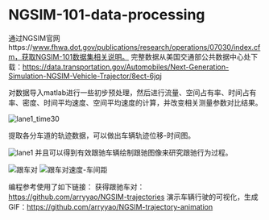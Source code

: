 # NGSIM-101-data-processing
通过NGSIM官网https://www.fhwa.dot.gov/publications/research/operations/07030/index.cfm，获取NGSIM-101数据集相关说明。
完整数据从美国交通部公共数据中心处下载：https://data.transportation.gov/Automobiles/Next-Generation-Simulation-NGSIM-Vehicle-Trajector/8ect-6jqj

对数据导入matlab进行一些初步预处理，然后进行流量、空间占有率、时间占有率、密度、时间平均速度、空间平均速度的计算，并改变相关测量参数对比结果。

![lane1_time30](https://user-images.githubusercontent.com/82030590/168518191-418d30ea-1f47-45d4-9765-a22dd03a1ecf.png)

提取各分车道的轨迹数据，可以做出车辆轨迹位移-时间图。

![lane1](https://user-images.githubusercontent.com/82030590/168518098-f22933b5-b125-431e-a99c-39e02fdcb926.png)
并且可以得到有效跟驰车辆绘制跟驰图像来研究跟驰行为过程。

![跟车对](https://user-images.githubusercontent.com/82030590/168518131-a971b9e0-db28-484c-bd67-b382ddcc849a.png)
![跟车对速度-车间距](https://user-images.githubusercontent.com/82030590/168518136-56e55271-f366-477c-b761-f5c75cc4f14b.png)

编程参考使用了如下链接：
获得跟驰车对：https://github.com/arryyao/NGSIM-trajectories
演示车辆行驶的可视化，生成GIF：https://github.com/arryyao/NGSIM-trajectory-animation
